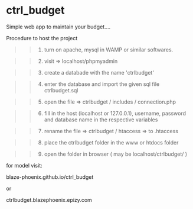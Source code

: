 # ctrl_budget

Simple web app to maintain your budget....


Procedure to host the project

>> 1) turn on apache, mysql in WAMP or similar softwares.

>> 2) visit =>   localhost/phpmyadmin

>> 3) create a databade with the name 'ctrlbudget'

>> 4) enter the database and import the given sql file ctrlbudget.sql 

>> 5) open the file => ctrlbudget / includes / connection.php

>> 6) fill in the host (localhost or 127.0.0.1), username, password and database name in the respective variables

>> 7) rename the file => ctrlbudget / htaccess => to .htaccess 

>> 8) place the ctrlbudget folder in the www or htdocs folder

>> 9) open the folder in browser ( may be localhost/ctrlbudget/ )



for model visit:

blaze-phoenix.github.io/ctrl_budget

or

ctrlbudget.blazephoenix.epizy.com
